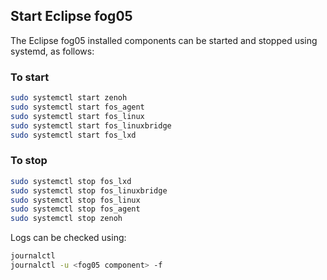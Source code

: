 
## Start Eclipse fog05

The Eclipse fog05 installed components can be started and stopped using systemd, as follows:


### To start

```bash
sudo systemctl start zenoh
sudo systemctl start fos_agent
sudo systemctl start fos_linux
sudo systemctl start fos_linuxbridge
sudo systemctl start fos_lxd
```
### To stop

```bash
sudo systemctl stop fos_lxd
sudo systemctl stop fos_linuxbridge
sudo systemctl stop fos_linux
sudo systemctl stop fos_agent
sudo systemctl stop zenoh
```

Logs can be checked using:

```bash
journalctl
journalctl -u <fog05 component> -f
```

